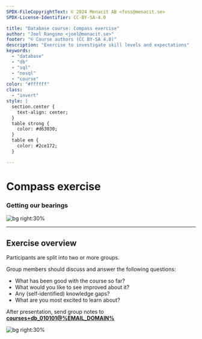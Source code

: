 ```yaml
---
SPDX-FileCopyrightText: © 2024 Menacit AB <foss@menacit.se>
SPDX-License-Identifier: CC-BY-SA-4.0

title: "Database course: Compass exercise"
author: "Joel Rangsmo <joel@menacit.se>"
footer: "© Course authors (CC BY-SA 4.0)"
description: "Exercise to investigate skill levels and expectations"
keywords:
  - "database"
  - "db"
  - "sql"
  - "nosql"
  - "course"
color: "#ffffff"
class:
  - "invert"
style: |
  section.center {
    text-align: center;
  }
  table strong {
    color: #d63030;
  }
  table em {
    color: #2ce172;
  }

---
```

<!-- _footer: "%ATTRIBUTION_PREFIX% Steve Jurvetson (CC BY 2.0)" -->
# Compass exercise
### Getting our bearings

![bg right:30%](images/01-globe.jpg)

---
<!-- _footer: "%ATTRIBUTION_PREFIX% Steve Jurvetson (CC BY 2.0)" -->
## Exercise overview
Participants are split into two or more groups.  
  
Group members should discuss and
answer the following questions:

- What has been good with the course so far?
- What would you like to see improved about it?
- Any (self-identified) knowledge gaps?
- What are you most excited to learn about?

After presentation, send group notes to
**[courses+db\_010101@%EMAIL_DOMAIN%](mailto:courses+db_010101@%EMAIL_DOMAIN%)**

![bg right:30%](images/01-globe.jpg)
